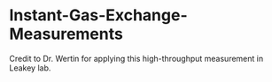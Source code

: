 # Instant-Gas-Exchange-Measurements
Credit to Dr. Wertin for applying this high-throughput measurement in Leakey lab.

